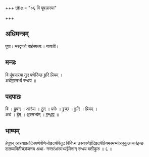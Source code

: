 +++
title = "०६ वि पूषन्नारया"

+++
## अधिमन्त्रम्
पूषा। भरद्वाजो बार्हस्पत्यः। गायत्री।

## मन्त्रः
वि पू॑ष॒न्नार॑या तुद प॒णेरि॑च्छ हृ॒दि प्रि॒यम् ।  
अथे॑म॒स्मभ्यं॑ रन्धय ॥

## पदपाठः
वि । पू॒ष॒न् । आर॑या । तु॒द॒ । प॒णेः । इ॒च्छ॒ । हृ॒दि । प्रि॒यम् ।  
अथ॑ । ई॒म् । अ॒स्मभ्य॑म् । र॒न्ध॒य॒ ॥

## भाष्यम्
हेपूषन् आरयाप्रतोदेनपणेर्वणिजोहृदयंवितुद विविध्य तस्यपणेर्हृदिहृदयेप्रियमस्मभ्यंअनुकूलन्धनंइच्छ दातव्यमितीच्छांजनय अथा- नन्तरंअस्मभ्यंईमेनान् रन्धय वशीकुरु ॥ ६ ॥